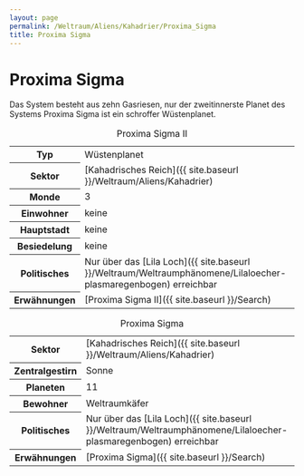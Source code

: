 ```yaml
---
layout: page
permalink: /Weltraum/Aliens/Kahadrier/Proxima_Sigma
title: Proxima Sigma
---
```



# Proxima Sigma


Das System besteht aus zehn Gasriesen, nur der zweitinnerste Planet des Systems Proxima Sigma ist ein schroffer Wüstenplanet.

<table data-type="planet">
<caption>Proxima Sigma II</caption>
<tbody>
<tr><th>Typ</th><td>Wüstenplanet</td></tr>
<tr><th>Sektor</th><td>[Kahadrisches Reich]({{ site.baseurl }}/Weltraum/Aliens/Kahadrier)</td></tr>
<tr><th>Monde</th><td>3</td></tr>
<tr><th>Einwohner</th><td>keine</td></tr>
<tr><th>Hauptstadt</th><td>keine</td></tr>
<tr><th>Besiedelung</th><td>keine</td></tr>
<tr><th>Politisches</th><td>Nur über das [Lila Loch]({{ site.baseurl }}/Weltraum/Weltraumphänomene/Lilaloecher-plasmaregenbogen) erreichbar</td></tr>
<tr><th>Erwähnungen</th><td>[Proxima Sigma II]({{ site.baseurl }}/Search)</td></tr>
</tbody>
</table>

<aside>
<table data-type="sternensystem">
<caption>Proxima Sigma</caption>
<tbody>
<tr><th>Sektor</th><td>[Kahadrisches Reich]({{ site.baseurl }}/Weltraum/Aliens/Kahadrier)</td></tr>
<tr><th>Zentralgestirn</th><td>Sonne</td></tr>
<tr><th>Planeten</th><td>11</td></tr>
<tr><th>Bewohner</th><td>Weltraumkäfer</td></tr>
<tr><th>Politisches</th><td>Nur über das [Lila Loch]({{ site.baseurl }}/Weltraum/Weltraumphänomene/Lilaloecher-plasmaregenbogen) erreichbar</td></tr>
<tr><th>Erwähnungen</th><td>[Proxima Sigma]({{ site.baseurl }}/Search)</td></tr>
</tbody>
</table>
</aside>

